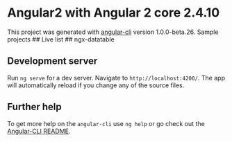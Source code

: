 # Angular2 with Angular 2 core 2.4.10

This project was generated with [angular-cli](https://github.com/angular/angular-cli) version 1.0.0-beta.26.
Sample projects 
    ## Live list 
    ## ngx-datatable

## Development server
Run `ng serve` for a dev server. Navigate to `http://localhost:4200/`. The app will automatically reload if you change any of the source files.

## Further help

To get more help on the `angular-cli` use `ng help` or go check out the [Angular-CLI README](https://github.com/angular/angular-cli/blob/master/README.md).
